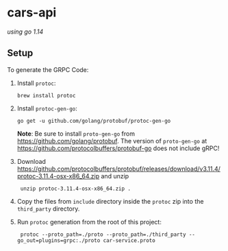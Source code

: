 # cars-api
*using go 1.14*

## Setup

To generate the GRPC Code:
1. Install `protoc`:

       brew install protoc
       
2. Install `protoc-gen-go`:

       go get -u github.com/golang/protobuf/protoc-gen-go
       
   **Note**: Be sure to install `proto-gen-go` from https://github.com/golang/protobuf. The version of `proto-gen-go` at https://github.com/protocolbuffers/protobuf-go does not include gRPC!
       
3. Download https://github.com/protocolbuffers/protobuf/releases/download/v3.11.4/protoc-3.11.4-osx-x86_64.zip and unzip

        unzip protoc-3.11.4-osx-x86_64.zip .

4.  Copy the files from `include` directory inside the `protoc` zip into the `third_party` directory.

5. Run `protoc` generation from the root of this project:

        protoc --proto_path=./proto --proto_path=./third_party --go_out=plugins=grpc:./proto car-service.proto
